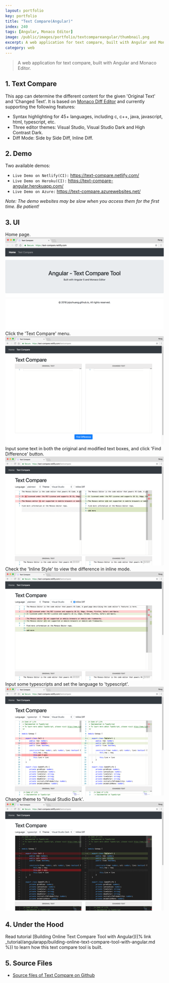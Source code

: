 ```yaml
---
layout: portfolio
key: portfolio
title: "Text Compare(Angular)"
index: 240
tags: [Angular, Monaco Editor]
image: /public/images/portfolio/textcompareangular/thumbnail.png
excerpt: A web application for text compare, built with Angular and Monaco Editor.
category: web
---
```


> A web application for text compare, built with Angular and Monaco Editor.

## 1. Text Compare
This app can determine the different content for the given 'Original Text' and 'Changed Text'. It is based on [Monaco Diff Editor](https://microsoft.github.io/monaco-editor/index.html) and currently supporting the following features:
* Syntax highlighting for 45+ languages, including c, c++, java, javascript, html, typescript, etc.
* Three editor themes: Visual Studio, Visual Studio Dark and High Contrast Dark.
* Diff Mode: Side by Side Diff, Inline Diff.

## 2. Demo
Two available demos:
* `Live Demo on Netlify(CI):` <a href="https://text-compare.netlify.com/" target="\_blank">https://text-compare.netlify.com/</a>
* `Live Demo on Heroku(CI):` <a href="https://text-compare-angular.herokuapp.com/" target="\_blank">https://text-compare-angular.herokuapp.com/</a>
* `Live Demo on Azure:` <a href="https://text-compare.azurewebsites.net/" target="\_blank">https://text-compare.azurewebsites.net/</a>

*Note: The demo websites may be slow when you access them for the first time. Be patient!*

## 3. UI
Home page.
![image](/public/images/portfolio/textcompareangular/home.png)
Click the 'Text Compare' menu.
![image](/public/images/portfolio/textcompareangular/textcompare.png)
Input some text in both the original and modified text boxes, and click 'Find Difference' button.
![image](/public/images/portfolio/textcompareangular/plaintext.png)
Check the 'Inline Style' to view the difference in inline mode.
![image](/public/images/portfolio/textcompareangular/inline.png)
Input some typescripts and set the language to 'typescript'.
![image](/public/images/portfolio/textcompareangular/typescript.png)
Change theme to 'Visual Studio Dark'.
![image](/public/images/portfolio/textcompareangular/darktheme.png)

## 4. Under the Hood
Read tutorial [Building Online Text Compare Tool with Angular]({% link _tutorial/angularapp/building-online-text-compare-tool-with-angular.md %}) to learn how this text compare tool is built.

## 5. Source Files
* [Source files of Text Compare on Github](https://github.com/jojozhuang/text-compare-angular)
